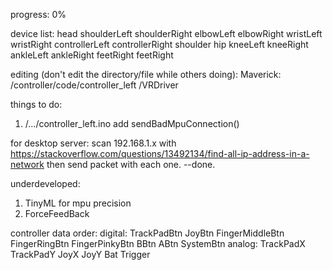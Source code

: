 progress:
0%



device list:
  head
  shoulderLeft
  shoulderRight
  elbowLeft
  elbowRight
  wristLeft
  wristRight
  controllerLeft
  controllerRight
  shoulder
  hip
  kneeLeft
  kneeRight
  ankleLeft
  ankleRight
  feetRight
  feetRight





editing (don't edit the directory/file while others doing):
  Maverick:
    /controller/code/controller_left
    /VRDriver








things to do:
1. /.../controller_left.ino
  add sendBadMpuConnection()

for desktop server:
  scan 192.168.1.x with https://stackoverflow.com/questions/13492134/find-all-ip-address-in-a-network
  then send packet with each one.
    --done.




underdeveloped:
1. TinyML for mpu precision
2. ForceFeedBack








controller data order:
  digital:
    TrackPadBtn
    JoyBtn
    FingerMiddleBtn
    FingerRingBtn
    FingerPinkyBtn
    BBtn
    ABtn
    SystemBtn
  analog:
    TrackPadX
    TrackPadY
    JoyX
    JoyY
    Bat
    Trigger
